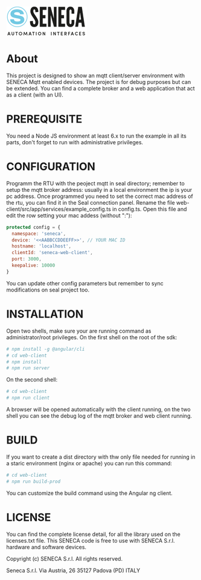 ![Seneca Logo](seneca_web.png "SENECA S.r.l.")

# About
This project is designed to show an mqtt client/server environment with SENECA Mqtt enabled devices. The project is for debug purposes but can be extended.
You can find a complete broker and a web application that act as a client (with an UI).

# PREREQUISITE
You need a Node JS environment at least 6.x to run the example in all its parts, don't forget to run with administrative privileges.

# CONFIGURATION
Programm the RTU with the peoject mqtt in seal directory; remember to setup the mqtt broker address: usually in a local environment the ip is your pc address. Once programmed you need to set the correct mac address of the rtu, you can find it in the Seal connection panel. Rename the file web-client/src/app/services/example_config.ts in config.ts. Open this file and edit the row setting your mac addess (without ":"):

```javascript
protected config = {
  namespace: 'seneca',
  device: '<<AABBCCDDEEFF>>', // YOUR MAC ID
  hostname: 'localhost',
  clientId: 'seneca-web-client',
  port: 3000,
  keepalive: 10000
}
```

You can update other config parameters but remember to sync modifications on seal project too.

# INSTALLATION
Open two shells, make sure your are running command as administrator/root privileges.
On the first shell on the root of the sdk:

```bash
# npm install -g @angular/cli
# cd web-client
# npm install
# npm run server
```

On the second shell:
```bash
# cd web-client
# npm run client
```
A browser will be opened automatically with the client running, on the two shell you can see the debug log of the mqtt broker and web client running.

# BUILD
If you want to create a dist directory with thw only file needed for running in a staric environment (nginx or apache) you can run this command:

```bash
# cd web-client
# npm run build-prod
```
You can customize the build command using the Angular ng client.

# LICENSE
You can find the complete license detail, for all the library used on the licenses.txt file. This SENECA code is free to use with SENECA S.r.l. hardware and software devices.

Copyright (c) SENECA S.r.l.
All rights reserved.

Seneca S.r.l.
Via Austria, 26
35127 Padova (PD)
ITALY

